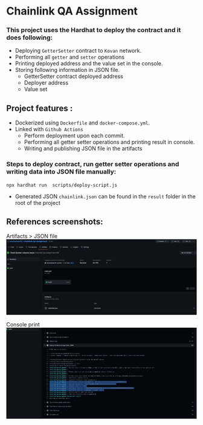 <!-- @format -->

# Chainlink QA Assignment

### This project uses the Hardhat to deploy the contract and it does following:

- Deploying `GetterSetter` contract to `Kovan` network.
- Performing all `getter` and `setter` operations
- Printing deployed address and the value set in the console.
- Storing following information in JSON file.
  - GetterSetter contract deployed address
  - Deployer address
  - Value set

## Project features :

- Dockerized using `Dockerfile` and `docker-compose.yml`.
- Linked with `Github Actions`
  - Perform deployment upon each commit.
  - Performing all getter setter operations and printing result in console.
  - Writing and publishing JSON file in the artifacts

### Steps to deploy contract, run getter setter operations and writing data into JSON file manually:

```shell
npx hardhat run  scripts/deploy-script.js
```

- Generated JSON `chainlink.json` can be found in the `result` folder in the root of the project

## References screenshots:

Artifacts > JSON file
![Screenshot](screenshots/artifact.png)

Console print
![Screenshot](screenshots/print.png)
